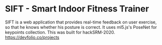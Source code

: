 # SIFT - Smart Indoor Fitness Trainer
SIFT is a web application that provides real-time feedback on user exercise, so that he knows whether his posture is correct. It uses ml5.js's PoseNet for keypoints collection. This was built for hackSRM-2020. <br>
https://devfolio.co/projects
